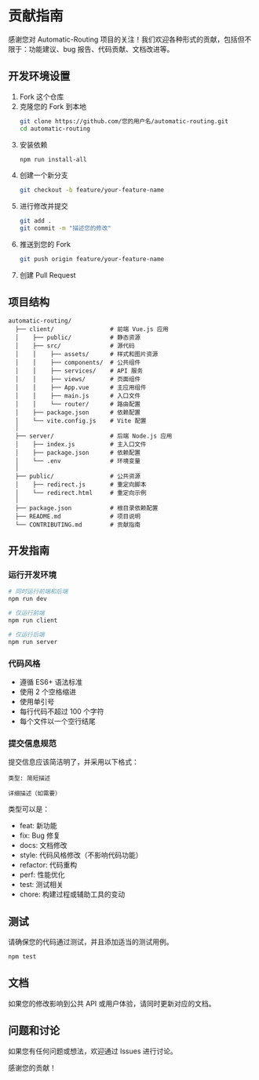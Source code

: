 # 贡献指南

感谢您对 Automatic-Routing 项目的关注！我们欢迎各种形式的贡献，包括但不限于：功能建议、bug 报告、代码贡献、文档改进等。

## 开发环境设置

1. Fork 这个仓库
2. 克隆您的 Fork 到本地
   ```bash
   git clone https://github.com/您的用户名/automatic-routing.git
   cd automatic-routing
   ```
3. 安装依赖
   ```bash
   npm run install-all
   ```
4. 创建一个新分支
   ```bash
   git checkout -b feature/your-feature-name
   ```
5. 进行修改并提交
   ```bash
   git add .
   git commit -m "描述您的修改"
   ```
6. 推送到您的 Fork
   ```bash
   git push origin feature/your-feature-name
   ```
7. 创建 Pull Request

## 项目结构

```
automatic-routing/
  ├── client/                # 前端 Vue.js 应用
  │    ├── public/           # 静态资源
  │    ├── src/              # 源代码
  │    │    ├── assets/      # 样式和图片资源
  │    │    ├── components/  # 公共组件
  │    │    ├── services/    # API 服务
  │    │    ├── views/       # 页面组件
  │    │    ├── App.vue      # 主应用组件
  │    │    ├── main.js      # 入口文件
  │    │    └── router/      # 路由配置
  │    ├── package.json      # 依赖配置
  │    └── vite.config.js    # Vite 配置
  │
  ├── server/                # 后端 Node.js 应用
  │    ├── index.js          # 主入口文件
  │    ├── package.json      # 依赖配置
  │    └── .env              # 环境变量
  │
  ├── public/                # 公共资源
  │    ├── redirect.js       # 重定向脚本
  │    └── redirect.html     # 重定向示例
  │
  ├── package.json           # 根目录依赖配置
  ├── README.md              # 项目说明
  └── CONTRIBUTING.md        # 贡献指南
```

## 开发指南

### 运行开发环境

```bash
# 同时运行前端和后端
npm run dev

# 仅运行前端
npm run client

# 仅运行后端
npm run server
```

### 代码风格

- 遵循 ES6+ 语法标准
- 使用 2 个空格缩进
- 使用单引号
- 每行代码不超过 100 个字符
- 每个文件以一个空行结尾

### 提交信息规范

提交信息应该简洁明了，并采用以下格式：

```
类型: 简短描述

详细描述（如需要）
```

类型可以是：
- feat: 新功能
- fix: Bug 修复
- docs: 文档修改
- style: 代码风格修改（不影响代码功能）
- refactor: 代码重构
- perf: 性能优化
- test: 测试相关
- chore: 构建过程或辅助工具的变动

## 测试

请确保您的代码通过测试，并且添加适当的测试用例。

```bash
npm test
```

## 文档

如果您的修改影响到公共 API 或用户体验，请同时更新对应的文档。

## 问题和讨论

如果您有任何问题或想法，欢迎通过 Issues 进行讨论。

感谢您的贡献！ 